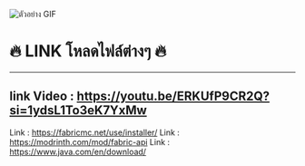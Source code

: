 ![ตัวอย่าง GIF](https://xenzy.xyz/p/s002.gif)
# 🔥 LINK โหลดไฟล์ต่างๆ 🔥
---
## link Video : https://youtu.be/ERKUfP9CR2Q?si=1ydsL1To3eK7YxMw
Link : https://fabricmc.net/use/installer/
Link : https://modrinth.com/mod/fabric-api
Link : https://www.java.com/en/download/

